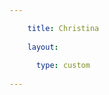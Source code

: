 ```yaml
---

    title: Christina 
    
    layout:
      
      type: custom
  
---
```


<div class="cover" style="">
    
</div>

<div class="content">
</div>